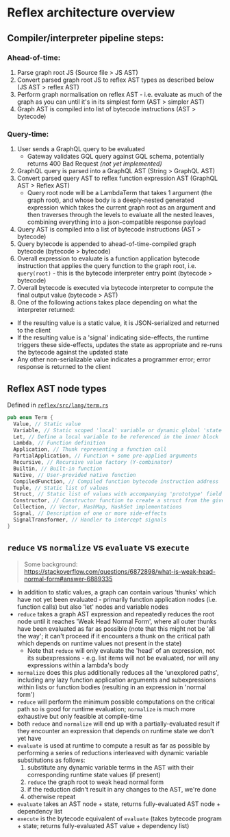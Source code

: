 # Reflex architecture overview

## Compiler/interpreter pipeline steps:

### Ahead-of-time:

1. Parse graph root JS (Source file > JS AST)
2. Convert parsed graph root JS to reflex AST types as described below (JS AST > reflex AST)
3. Perform graph normalisation on reflex AST - i.e. evaluate as much of the graph as you can until it's in its simplest form (AST > simpler AST)
4. Graph AST is compiled into list of bytecode instructions (AST > bytecode)

### Query-time:

1. User sends a GraphQL query to be evaluated
    - Gateway validates GQL query against GQL schema, potentially returns 400 Bad Request _(not yet implemented)_
2. GraphQL query is parsed into a GraphQL AST (String > GraphQL AST)
3. Convert parsed query AST to reflex function expression AST (GraphQL AST > Reflex AST)
    - Query root node will be a LambdaTerm that takes 1 argument (the graph root), and whose body is a deeply-nested generated expression which takes the current graph root as an argument and then traverses through the levels to evaluate all the nested leaves, combining everything into a json-compatible response payload
4. Query AST is compiled into a list of bytecode instructions (AST > bytecode)
5. Query bytecode is appended to ahead-of-time-compiled graph bytecode (bytecode > bytecode)
6. Overall expression to evaluate is a function application bytecode instruction that applies the query function to the graph root, i.e. `query(root)` - this is the bytecode interpreter entry point (bytecode > bytecode)
7. Overall bytecode is executed via bytecode interpreter to compute the final output value (bytecode > AST)
8. One of the following actions takes place depending on what the interpreter returned:
  - If the resulting value is a static value, it is JSON-serialized and returned to the client
  - If the resulting value is a 'signal' indicating side-effects, the runtime triggers these side-effects, updates the state as appropriate and re-runs the bytecode against the updated state
  - Any other non-serializable value indicates a programmer error; error response is returned to the client

## Reflex AST node types

Defined in [`reflex/src/lang/term.rs`](`./reflex/src/lang/term.rs`)

```rust
pub enum Term {
  Value, // Static value
  Variable, // Static scoped 'local' variable or dynamic global 'state' variable
  Let, // Define a local variable to be referenced in the inner block
  Lambda, // Function definition
  Application, // Thunk representing a function call
  PartialApplication, // Function + some pre-applied arguments
  Recursive, // Recursive value factory (Y-combinator)
  Builtin, // Built-in function
  Native, // User-provided native function
  CompiledFunction, // Compiled function bytecode instruction address
  Tuple, // Static list of values
  Struct, // Static list of values with accompanying 'prototype' field names
  Constructor, // Constructor function to create a struct from the given prototype
  Collection, // Vector, HashMap, HashSet implementations
  Signal, // Description of one or more side-effects
  SignalTransformer, // Handler to intercept signals
}
```

## `reduce` vs `normalize` vs `evaluate` vs `execute`

> Some background: https://stackoverflow.com/questions/6872898/what-is-weak-head-normal-form#answer-6889335

- In addition to static values, a graph can contain various 'thunks' which have not yet been evaluated - primarily function application nodes (i.e. function calls) but also 'let' nodes and variable nodes
- `reduce` takes a graph AST expression and repeatedly reduces the root node until it reaches 'Weak Head Normal Form', where all outer thunks have been evaluated as far as possible (note that this might not be 'all the way'; it can't proceed if it encounters a thunk on the critical path which depends on runtime values not present in the state)
  - Note that `reduce` will only evaluate the 'head' of an expression, not its subexpressions - e.g. list items will not be evaluated, nor will any expressions within a lambda's body
- `normalize` does this plus additionally reduces all the 'unexplored paths', including any lazy function application arguments and subexpressions within lists or function bodies (resulting in an expression in 'normal form')
- `reduce` will perform the minimum possible computations on the critical path so is good for runtime evaluation; `normalize` is much more exhaustive but only feasible at compile-time
- both `reduce` and `normalize` will end up with a partially-evaluated result if they encounter an expression that depends on runtime state we don't yet have
- `evaluate` is used at runtime to compute a result as far as possible by performing a series of reductions interleaved with dynamic variable substitutions as follows:
  1. substitute any dynamic variable terms in the AST with their corresponding runtime state values (if present)
  2. `reduce` the graph root to weak head normal form
  3. if the reduction didn't result in any changes to the AST, we're done
  4. otherwise repeat
- `evaluate` takes an AST node + state, returns fully-evaluated AST node + dependency list
- `execute` is the bytecode equivalent of `evaluate` (takes bytecode program + state; returns fully-evaluated AST value + dependency list)
